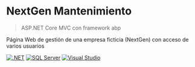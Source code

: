 ﻿# NextGen Mantenimiento

> ASP.NET Core MVC con framework abp

Página Web de gestión de una empresa ficticia (NextGen) con acceso de varios usuarios

[![.NET](https://img.shields.io/badge/.NET-4c2882?style=for-the-badge&logo=.Net&logoColor=white&labelColor=#4c2882)]()
[![SQL Server](https://img.shields.io/badge/SQL%20Server-0078D4?style=for-the-badge&logo=Microsoft%20SQL%20Server&logoColor=white&labelColor=0078D4)]()
[![Visual Studio](https://img.shields.io/badge/Visual%20Studio-5C2D91?style=for-the-badge&logo=Visual%20Studio&logoColor=white&labelColor=5C2D91)]()
